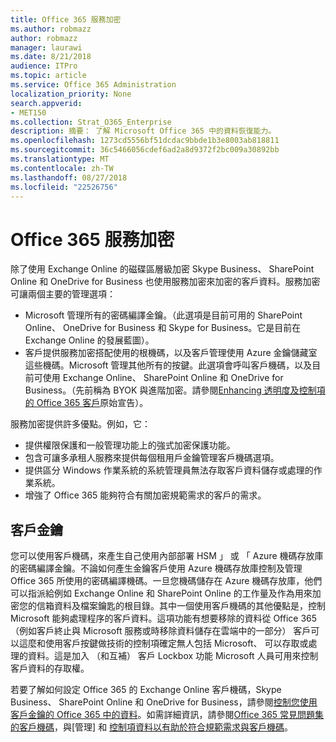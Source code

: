 ```yaml
---
title: Office 365 服務加密
ms.author: robmazz
author: robmazz
manager: laurawi
ms.date: 8/21/2018
audience: ITPro
ms.topic: article
ms.service: Office 365 Administration
localization_priority: None
search.appverid:
- MET150
ms.collection: Strat_O365_Enterprise
description: 摘要： 了解 Microsoft Office 365 中的資料恢復能力。
ms.openlocfilehash: 1273cd5556bf51dcdac9bbde1b3e8003ab818811
ms.sourcegitcommit: 36c5466056cdef6ad2a8d9372f2bc009a30892bb
ms.translationtype: MT
ms.contentlocale: zh-TW
ms.lasthandoff: 08/27/2018
ms.locfileid: "22526756"
---
```

# <a name="office-365-service-encryption"></a>Office 365 服務加密

除了使用 Exchange Online 的磁碟區層級加密 Skype Business、 SharePoint Online 和 OneDrive for Business 也使用服務加密來加密的客戶資料。服務加密可讓兩個主要的管理選項：
- Microsoft 管理所有的密碼編譯金鑰。（此選項是目前可用的 SharePoint Online、 OneDrive for Business 和 Skype for Business。它是目前在 Exchange Online 的發展藍圖）。
- 客戶提供服務加密搭配使用的根機碼，以及客戶管理使用 Azure 金鑰儲藏室這些機碼。Microsoft 管理其他所有的按鍵。此選項會呼叫客戶機碼，以及目前可使用 Exchange Online、 SharePoint Online 和 OneDrive for Business。（先前稱為 BYOK 與進階加密。請參閱[Enhancing 透明度及控制項的 Office 365 客戶](http://blogs.office.com/2015/04/21/enhancing-transparency-and-control-for-office-365-customers/)原始宣告）。

服務加密提供許多優點。例如，它：
- 提供權限保護和一般管理功能上的強式加密保護功能。
- 包含可讓多承租人服務來提供每個租用戶金鑰管理客戶機碼選項。
- 提供區分 Windows 作業系統的系統管理員無法存取客戶資料儲存或處理的作業系統。
- 增強了 Office 365 能夠符合有關加密規範需求的客戶的需求。

## <a name="customer-key"></a>客戶金鑰
您可以使用客戶機碼，來產生自己使用內部部署 HSM 」 或 「 Azure 機碼存放庫的密碼編譯金鑰。不論如何產生金鑰客戶使用 Azure 機碼存放庫控制及管理 Office 365 所使用的密碼編譯機碼。一旦您機碼儲存在 Azure 機碼存放庫，他們可以指派給例如 Exchange Online 和 SharePoint Online 的工作量及作為用來加密您的信箱資料及檔案鑰匙的根目錄。其中一個使用客戶機碼的其他優點是，控制 Microsoft 能夠處理程序的客戶資料。這項功能有想要移除的資料從 Office 365 （例如客戶終止與 Microsoft 服務或時移除資料儲存在雲端中的一部分） 客戶可以這麼和使用客戶按鍵做技術的控制項確定無人包括 Microsoft、 可以存取或處理的資料。這是加入 （和互補） 客戶 Lockbox 功能 Microsoft 人員可用來控制客戶資料的存取權。

若要了解如何設定 Office 365 的 Exchange Online 客戶機碼，Skype Business、 SharePoint Online 和 OneDrive for Business，請參閱[控制您使用客戶金鑰的 Office 365 中的資料](https://support.office.com/article/Controlling-your-data-in-Office-365-using-Customer-Key-f2cd475a-e592-46cf-80a3-1bfb0fa17697)。如需詳細資訊，請參閱[Office 365 常見問題集的客戶機碼](https://support.office.com/article/Customer-Key-for-Office-365-FAQ-41ae293a-bd5c-4083-acd8-e1a2b4329da6)，與[管理] 和 [控制項資料以有助於符合規範需求與客戶機碼](https://techcommunity.microsoft.com/t5/Microsoft-Ignite-Content-2017/Manage-and-control-your-data-to-help-meet-compliance-needs-with/td-p/117580)。
